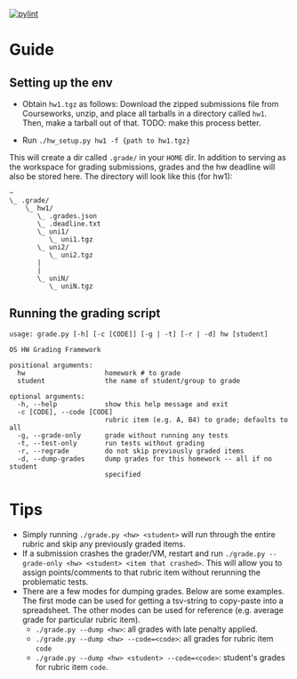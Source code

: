 [![pylint](https://github.com/cs4118/new_grading_scripts/workflows/pylint/badge.svg)](https://github.com/cs4118/new_grading_scripts/actions?query=workflow%3Apylint)
# Guide

## Setting up the env

- Obtain `hw1.tgz` as follows:  Download the zipped submissions file from
  Courseworks, unzip, and place all tarballs in a directory called `hw1`.
  Then, make a tarball out of that. TODO: make this process better.

- Run `./hw_setup.py hw1 -f {path to hw1.tgz}`

This will create a dir called `.grade/` in your `HOME` dir. In addition to
serving as the workspace for grading submissions, grades and the hw deadline
will also be stored here. The directory will look like this (for hw1):
```
~
\_ .grade/
    \_ hw1/
       \_ .grades.json
       \_ .deadline.txt
       \_ uni1/
          \_ uni1.tgz
       \_ uni2/
          \_ uni2.tgz
       |
       |
       \_ uniN/
          \_ uniN.tgz
```

## Running the grading script
```
usage: grade.py [-h] [-c [CODE]] [-g | -t] [-r | -d] hw [student]

OS HW Grading Framework

positional arguments:
  hw                    homework # to grade
  student               the name of student/group to grade

optional arguments:
  -h, --help            show this help message and exit
  -c [CODE], --code [CODE]
                        rubric item (e.g. A, B4) to grade; defaults to all
  -g, --grade-only      grade without running any tests
  -t, --test-only       run tests without grading
  -r, --regrade         do not skip previously graded items
  -d, --dump-grades     dump grades for this homework -- all if no student
                        specified
```

# Tips
- Simply running `./grade.py <hw> <student>` will run through the entire rubric
  and skip any previously graded items.
- If a submission crashes the grader/VM, restart and run
  `./grade.py --grade-only <hw> <student> <item that crashed>`. This will
  allow you to assign points/comments to that rubric item without rerunning the
  problematic tests.
- There are a few modes for dumping grades. Below are some examples. The first
  mode can be used for getting a tsv-string to copy-paste into a spreadsheet.
  The other modes can be used for reference (e.g. average grade for particular
  rubric item).
    - `./grade.py --dump <hw>`: all grades with late penalty applied.
    - `./grade.py --dump <hw> --code=<code>`: all grades for rubric item `code`
    - `./grade.py --dump <hw> <student> --code=<code>`: student's grades for
      rubric item `code`.

 
